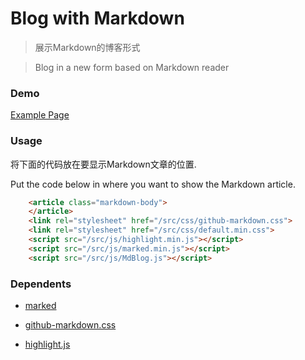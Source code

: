 # Blog with Markdown

>展示Markdown的博客形式

>Blog in a new form based on Markdown reader

### Demo

[Example Page](?blog/example.md)

### Usage

将下面的代码放在要显示Markdown文章的位置.

Put the code below in where you want to show the Markdown article.
```html
    <article class="markdown-body">
    </article>
    <link rel="stylesheet" href="/src/css/github-markdown.css">
    <link rel="stylesheet" href="/src/css/default.min.css">
    <script src="/src/js/highlight.min.js"></script>
    <script src="/src/js/marked.min.js"></script>
    <script src="/src/js/MdBlog.js"></script>
```

### Dependents
- [marked](https://github.com/markedjs/marked)

- [github-markdown.css](https://github.com/sindresorhus/github-markdown-css)

- [highlight.js](https://github.com/highlightjs/highlight.js)